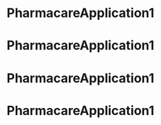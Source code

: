 # PharmacareApplication1
# PharmacareApplication1
# PharmacareApplication1
# PharmacareApplication1
